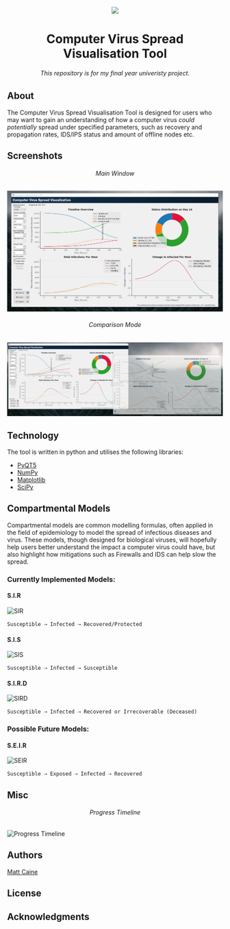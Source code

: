 <p align="center">
  <img src="https://user-images.githubusercontent.com/29525942/159131458-ddc18a9a-9328-4be5-8efe-3ed471da8f53.png"/>
</p>

<h1 align="center">Computer Virus Spread Visualisation Tool</h1>
<h6 align="center">This repository is for my final year univeristy project.</h6>

## About
The Computer Virus Spread Visualisation Tool is designed for users who may want to gain an understanding of how a computer virus *could potentially* spread under specified parameters, such as recovery and propagation rates, IDS/IPS status and amount of offline nodes etc.

## Screenshots
<h6 align="center">Main Window</h6>

![Main Window](https://github.com/Matt-Caine/VirusSpread/blob/main/Documents/Screenshots/Screenshot.png)

<h6 align="center">Comparison Mode</h6>

![Main Window With Comparison Window Open](https://github.com/Matt-Caine/VirusSpread/blob/main/Documents/Screenshots/Progress%204.png)


## Technology
The tool is written in python and utilises the following libraries:
- [PyQT5](https://pypi.org/project/PyQt5/)
- [NumPy](https://numpy.org/)
- [Matplotlib](https://matplotlib.org/)
- [SciPy](https://scipy.org/)


## Compartmental Models
Compartmental models are common modelling formulas, often applied in the field of epidemiology to model the spread of infectious diseases and virus. These models, though designed for biological viruses, will hopefully help users better understand the impact a computer virus could have, but also highlight how mitigations such as Firewalls and IDS can help slow the spread. 

### Currently Implemented Models:
#### S.I.R 
![SIR](https://user-images.githubusercontent.com/29525942/159133833-18550d4b-14c0-4462-982f-d1213677621f.png)

``` 
Susceptible ⇢ Infected ⇢ Recovered/Protected
```
#### S.I.S 
![SIS](https://user-images.githubusercontent.com/29525942/159133840-aec51437-be4f-4555-b09f-5d7e83e8504c.png)

``` 
Susceptible ⇢ Infected ⇢ Susceptible
```
#### S.I.R.D 
![SIRD](https://user-images.githubusercontent.com/29525942/159133843-fd95ad7f-5760-4dc2-b4d0-6f3522518d6a.png)

``` 
Susceptible ⇢ Infected ⇢ Recovered or Irrecoverable (Deceased)
```
### Possible Future Models:
#### S.E.I.R 
![SEIR](https://user-images.githubusercontent.com/29525942/159133845-1579dce5-7687-4499-8888-698916964d6f.png)

``` 
Susceptible ⇢ Exposed ⇢ Infected ⇢ Recovered
```
## Misc
<h6 align="center">Progress Timeline</h6>

![Progress Timeline](https://user-images.githubusercontent.com/29525942/161328830-f0dbc97e-5dbb-477e-8ddf-0f16408e4de7.png)


## Authors

[Matt Caine](https://github.com/Matt-Caine)

## License

## Acknowledgments
